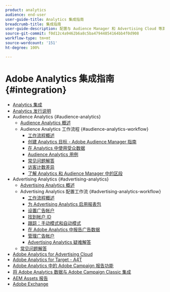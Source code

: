 ```yaml
---
product: analytics
audience: end-user
user-guide-title: Analytics 集成指南
breadcrumb-title: 集成指南
user-guide-description: 配置与 Audience Manager 和 Advertising Cloud 等其他 Adobe Experience Cloud 解决方案的集成。
source-git-commit: f0d12c4a9462b6a8c5ba47944854164bb4f0d908
workflow-type: tm+mt
source-wordcount: '151'
ht-degree: 100%

---
```



# Adobe Analytics 集成指南 {#integration}

+ [Analytics 集成](home.md)
+ [Analytics 发行说明](https://experienceleague.adobe.com/docs/analytics/release-notes/latest.html)
+ Audience Analytics {#audience-analytics}
   + [Audience Analytics 概述](c-audience-analytics/mc-audiences-aam.md)
   + Audience Analytics 工作流程 {#audience-analytics-workflow}
      + [工作流程概述](c-audience-analytics/c-workflow/audiences-workflow.md)
      + [创建 Analytics 目标 - Adobe Audience Manager 指南](https://experienceleague.adobe.com/docs/audience-manager/user-guide/features/destinations/experience-cloud-destinations/create-analytics-destination.html?lang=zh-Hans)
      + [在 Analytics 中使用受众数据](c-audience-analytics/c-workflow/use-audience-data-analytics.md)
      + [Audience Analytics 用例](c-audience-analytics/aam-audience-use-cases.md)
      + [常见问题解答](c-audience-analytics/mc-audiences-faqs.md)
      + [访客计数差异](c-audience-analytics/visitor-count-reconciliation.md)
      + [了解 Analytics 和 Audience Manager 中的区段](c-audience-analytics/aam-analytics-segments.md)
+ Advertising Analytics {#advertising-analytics}
   + [Advertising Analytics 概述](c-advertising-analytics/overview.md)
   + Advertising Analytics 配置工作流 {#advertising-analytics-workflow}
      + [工作流程概述](c-advertising-analytics/c-adanalytics-workflow/aa-workflow.md)
      + [为 Advertising Analytics 启用报表包](c-advertising-analytics/c-adanalytics-workflow/aa-provision-rs.md)
      + [设置广告帐户](c-advertising-analytics/c-adanalytics-workflow/aa-create-ad-account.md)
      + [找到帐户 ID](c-advertising-analytics/c-adanalytics-workflow/aa-locate-account-id.md)
      + [跟踪：手动模式和自动模式](c-advertising-analytics/c-adanalytics-workflow/aa-manual-vs-automatic-tracking.md)
      + [在 Adobe Analytics 中报告广告数据](c-advertising-analytics/c-adanalytics-workflow/aa-report-ad-data-an.md)
      + [管理广告帐户](c-advertising-analytics/c-adanalytics-workflow/aa-manage-ad-accounts.md)
      + [Advertising Analytics 疑难解答](c-advertising-analytics/c-adanalytics-workflow/aa-troubleshooting.md)
   + [常见问题解答](c-advertising-analytics/aa-faq.md)
+ [Adobe Analytics for Advertising Cloud](https://experienceleague.adobe.com/docs/advertising-cloud/integrations/analytics/overview.html?lang=zh-Hans)
+ [Adobe Analytics for Target - A4T](https://experienceleague.adobe.com/docs/target/using/integrate/a4t/a4t.html)
+ [Adobe Analytics 中的 Adobe Campaign 报告功能](adobe-campaign.md)
+ [将 Adobe Analytics 数据与 Adobe Campaign Classic 集成](analytics-to-campaign-classic.md)
+ [AEM Assets 报告](aem-assets-reporting.md)
+ [Adobe Exchange](https://exchange.adobe.com)
